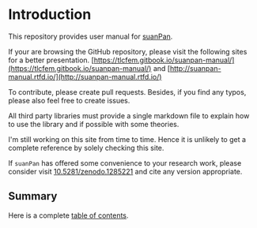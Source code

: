 # Introduction

This repository provides user manual for [suanPan](https://tlcfem.github.io/suanPan/).

If your are browsing the GitHub repository, please visit the following sites for a better presentation. [https://tlcfem.gitbook.io/suanpan-manual/](https://tlcfem.gitbook.io/suanpan-manual/) and [http://suanpan-manual.rtfd.io/](http://suanpan-manual.rtfd.io/)

To contribute, please create pull requests. Besides, if you find any typos, please also feel free to create issues.

All third party libraries must provide a single markdown file to explain how to use the library and if possible with some theories.

I'm still working on this site from time to time. Hence it is unlikely to get a complete reference by solely checking this site.

If `suanPan` has offered some convenience to your research work, please consider visit [10.5281/zenodo.1285221](https://doi.org/10.5281/zenodo.1285221) and cite any version appropriate.

## Summary

Here is a complete [table of contents](SUMMARY.md).
